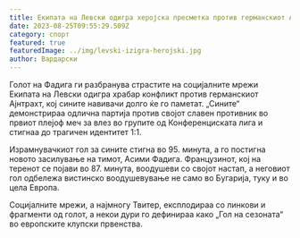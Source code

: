 ```yaml
---
title: Екипата на Левски одигра херојска пресметка против германскиот Ајнтрахт кој..
date: 2023-08-25T09:55:29.509Z
category: спорт
featured: true
featuredImage: ../img/levski-izigra-herojski.jpg
author: Вардарски
---
```

Голот на Фадига ги разбранува страстите на социјалните мрежи
Екипата на Левски одигра храбар конфликт против германскиот Ајнтрахт, кој сините навивачи долго ќе го паметат. „Сините“ демонстрираа одлична партија против својот славен противник во првиот плејоф меч за влез во групите од Конференциската лига и стигнаа до трагичен идентитет 1:1.

Израмнувачкиот гол за сините стигна во 95. минута, а го постигна новото засилување на тимот, Асими Фадига. Французинот, кој на теренот се појави во 87. минута, воодушеви со својот настап, а неговиот гол одбележа вистинско воодушевување не само во Бугарија, туку и во цела Европа.

Социјалните мрежи, а најмногу Твитер, експлодираа со линкови и фрагменти од голот, а некои дури го дефинираа како „Гол на сезоната“ во европските клупски првенства.
